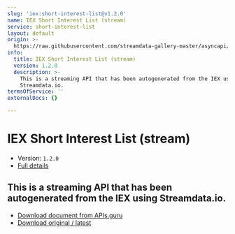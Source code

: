 ```yaml
---
slug: 'iex:short-interest-list@v1.2.0'
name: IEX Short Interest List (stream)
service: short-interest-list
layout: default
origin: >-
  https://raw.githubusercontent.com/streamdata-gallery-master/asyncapi/master/_listings/iex/iex-short-interest-list-stream-async.md
info:
  title: IEX Short Interest List (stream)
  version: 1.2.0
  description: >-
    This is a streaming API that has been autogenerated from the IEX using
    Streamdata.io.
termsOfService: ''
externalDocs: {}

---
```

# IEX Short Interest List (stream)

* Version: `1.2.0`
* [Full details](../html/iex:short-interest-list@v1.2.0.html)




## This is a streaming API that has been autogenerated from the IEX using Streamdata.io.



* [Download document from APIs.guru](https://raw.githubusercontent.com/APIs-guru/asyncapi-directory/master/docs/APIs/iex%3Ashort-interest-list%40v1.2.0.yaml)
* [Download original / latest](https://raw.githubusercontent.com/streamdata-gallery-master/asyncapi/master/_listings/iex/iex-short-interest-list-stream-async.md)

<script type="application/ld+json">
{
  "@context": "http://schema.org/",
  "@type": "WebAPI",
  "description": "This is a streaming API that has been autogenerated from the IEX using Streamdata.io.",
  "documentation": "",

  "name": "IEX Short Interest List (stream)"
}
</script>
